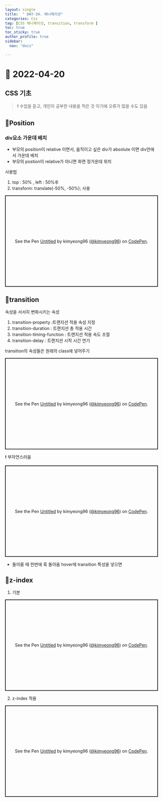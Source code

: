 ```yaml
---
layout: single
title:  " DAY-34. 애니메이션"
categories: Css
tag: [CSS 애니메이션, transition, transform ]
toc: true
toc_sticky: true
author_profile: true
sidebar:
  nav: "docs"

---
```



# 🎨 2022-04-20

## CSS 기초

<!--Quote-->

> ❗ 수업을 듣고, 개인이 공부한 내용을 적은 것 이기에 오류가 많을 수도 있음



## 🔔Position

### div요소 가운데 배치
- 부모의 position이 relative 이면서, 움직이고 싶은 div가 absolute 이면 div안에서 가운데 배치
- 부모의 postion이 relative가 아니면 화면 정가운데 위치




사용법
1. top : 50% , left : 50%후
2. transform: translate(-50%, -50%); 사용


<p class="codepen" data-height="300" data-default-tab="html,result" data-slug-hash="dyJadJy" data-user="kimyeong96" style="height: 300px; box-sizing: border-box; display: flex; align-items: center; justify-content: center; border: 2px solid; margin: 1em 0; padding: 1em;">
  <span>See the Pen <a href="https://codepen.io/kimyeong96/pen/dyJadJy">
  Untitled</a> by kimyeong96 (<a href="https://codepen.io/kimyeong96">@kimyeong96</a>)
  on <a href="https://codepen.io">CodePen</a>.</span>
</p>
<script async src="https://cpwebassets.codepen.io/assets/embed/ei.js"></script>


## 🔔transition
속성을 서서히 변화시키는 속성

1. transition-property :트랜지션 적용 속성 지정
2. transition-duration : 트랜지션 총 적용 시간
3. transition-timing-function : 트랜지션 적용 속도 조절
4. transition-delay : 트랜지션 시작 시간 연기


transition의 속성들은 원래의 class에 넣어주기
<p class="codepen" data-height="300" data-default-tab="html,result" data-slug-hash="dyJamyM" data-user="kimyeong96" style="height: 300px; box-sizing: border-box; display: flex; align-items: center; justify-content: center; border: 2px solid; margin: 1em 0; padding: 1em;">
  <span>See the Pen <a href="https://codepen.io/kimyeong96/pen/dyJamyM">
  Untitled</a> by kimyeong96 (<a href="https://codepen.io/kimyeong96">@kimyeong96</a>)
  on <a href="https://codepen.io">CodePen</a>.</span>
</p>
<script async src="https://cpwebassets.codepen.io/assets/embed/ei.js"></script>


❗ 부자연스러움
<p class="codepen" data-height="300" data-default-tab="html,result" data-slug-hash="dyJamyM" data-user="kimyeong96" style="height: 300px; box-sizing: border-box; display: flex; align-items: center; justify-content: center; border: 2px solid; margin: 1em 0; padding: 1em;">
  <span>See the Pen <a href="https://codepen.io/kimyeong96/pen/dyJamyM">
  Untitled</a> by kimyeong96 (<a href="https://codepen.io/kimyeong96">@kimyeong96</a>)
  on <a href="https://codepen.io">CodePen</a>.</span>
</p>
<script async src="https://cpwebassets.codepen.io/assets/embed/ei.js"></script>

- 돌아올 때 한번에 훅 돌아옴 hover에 transition 특성을 넣으면



## 🔔z-index

1. 기본
<p class="codepen" data-height="300" data-default-tab="html,result" data-slug-hash="WNdPyoj" data-user="kimyeong96" style="height: 300px; box-sizing: border-box; display: flex; align-items: center; justify-content: center; border: 2px solid; margin: 1em 0; padding: 1em;">
  <span>See the Pen <a href="https://codepen.io/kimyeong96/pen/WNdPyoj">
  Untitled</a> by kimyeong96 (<a href="https://codepen.io/kimyeong96">@kimyeong96</a>)
  on <a href="https://codepen.io">CodePen</a>.</span>
</p>
<script async src="https://cpwebassets.codepen.io/assets/embed/ei.js"></script>




2. z-index 적용
<p class="codepen" data-height="300" data-default-tab="html,result" data-slug-hash="WNdPyoj" data-user="kimyeong96" style="height: 300px; box-sizing: border-box; display: flex; align-items: center; justify-content: center; border: 2px solid; margin: 1em 0; padding: 1em;">
  <span>See the Pen <a href="https://codepen.io/kimyeong96/pen/WNdPyoj">
  Untitled</a> by kimyeong96 (<a href="https://codepen.io/kimyeong96">@kimyeong96</a>)
  on <a href="https://codepen.io">CodePen</a>.</span>
</p>
<script async src="https://cpwebassets.codepen.io/assets/embed/ei.js"></script>
